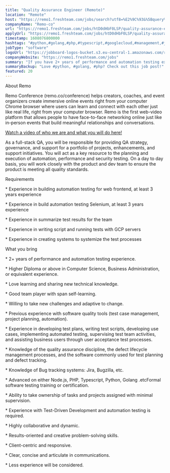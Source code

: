 ```yaml
---
title: "Quality Assurance Engineer (Remote)"
location: "Remote"
host: "https://remo1.freshteam.com/jobs/search?utf8=%E2%9C%93&%5Bquery%5D=&%5Bbranch_id%5D=&%5Bremote%5D=0&%5Bremote%5D=1&commit=Go"
companyName: "Remo-co"
url: "https://remo1.freshteam.com/jobs/htD0dHbF0LSP/quality-assurance-engineer-remote"
applyUrl: "https://remo1.freshteam.com/jobs/htD0dHbF0LSP/quality-assurance-engineer-remote#applicant-form"
timestamp: 1608076800000
hashtags: "#python,#golang,#php,#typescript,#googlecloud,#management,#jira"
jobType: "software"
logoUrl: "https://jobboard-logos-bucket.s3.eu-central-1.amazonaws.com/remo-co"
companyWebsite: "https://remo1.freshteam.com/jobs"
summary: "If you have 2+ years of performance and automation testing experience, Remo-co has a job opening for a quality assurance engineer"
summaryBackup: "Love #python, #golang, #php? Check out this job post!"
featured: 20
---
```


About Remo

Remo Conference (remo.co/conference) helps creators, coaches, and event organizers create immersive online events right from your computer Chrome browser where users can learn and connect with each other just like real life, right from your computer browser. Remo is the first web-video platform that allows people to have face-to-face networking online just like in-person events that build meaningful relationships and conversations.

[Watch a video of who we are and what you will do here!](https://youtu.be/FI095y4sbMI) 

As a full-stack QA, you will be responsible for providing QA strategy, governance, and support for a portfolio of projects, enhancements, and support initiatives. You will act as a key resource to the planning and execution of automation, performance and security testing. On a day to day basis, you will work closely with the product and dev team to ensure the product is meeting all quality standards.

Requirements

\* Experience in building automation testing for web frontend, at least 3 years experience

\* Experience in build automation testing Selenium, at least 3 years experience

\* Experience in summarize test results for the team

\* Experience in writing script and running tests with GCP servers

\* Experience in creating systems to systemize the test processes

What you bring

\* 2+ years of performance and automation testing experience.

\* Higher Diploma or above in Computer Science, Business Administration, or equivalent experience.

\* Love learning and sharing new technical knowledge.

\* Good team player with span self-learning.

\* Willing to take new challenges and adaptive to change.

\* Previous experience with software quality tools (test case management, project planning, automation).

\* Experience in developing test plans, writing test scripts, developing use cases, implementing automated testing, supervising test team activities, and assisting business users through user acceptance test processes.

\* Knowledge of the quality assurance discipline, the defect lifecycle management processes, and the software commonly used for test planning and defect tracking.

\* Knowledge of Bug tracking systems: Jira, Bugzilla, etc.

\* Advanced on either Node.js, PHP, Typescript, Python, Golang .etcFormal software testing training or certification.

\* Ability to take ownership of tasks and projects assigned with minimal supervision.

\* Experience with Test-Driven Development and automation testing is required.

\* Highly collaborative and dynamic.

\* Results-oriented and creative problem-solving skills.

\* Client-centric and responsive.

\* Clear, concise and articulate in communications.

\* Less experience will be considered.
